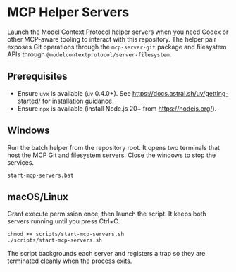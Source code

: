 # MCP Helper Servers

Launch the Model Context Protocol helper servers when you need Codex or other MCP-aware tooling to interact with this repository. The helper pair exposes Git operations through the `mcp-server-git` package and filesystem APIs through `@modelcontextprotocol/server-filesystem`.

## Prerequisites

- Ensure `uvx` is available (`uv` 0.4.0+). See <https://docs.astral.sh/uv/getting-started/> for installation guidance.
- Ensure `npx` is available (install Node.js 20+ from <https://nodejs.org/>).

## Windows

Run the batch helper from the repository root. It opens two terminals that host the MCP Git and filesystem servers. Close the windows to stop the services.

```@bash
start-mcp-servers.bat
```

## macOS/Linux

Grant execute permission once, then launch the script. It keeps both servers running until you press Ctrl+C.

```@linux
chmod +x scripts/start-mcp-servers.sh
./scripts/start-mcp-servers.sh
```

The script backgrounds each server and registers a trap so they are terminated cleanly when the process exits.
